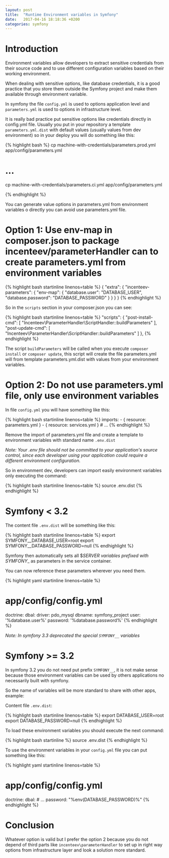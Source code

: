 ```yaml
---
layout: post
title:  "Runtime Environment variables in Symfony"
date:   2017-04-16 18:18:36 +0200
categories: symfony
---
```


# Introduction

Environment variables allow developers to extract sensitive credentials from their source code and to use different configuration variables based on their working environment.

When dealing with sensitive options, like database credentials, it is a good practice that you store them outside the Symfony project and make them available
through environment variable.

In symfony the file `config.yml` is used to options application level and `parameters.yml` is used to options in infrastructure level.

It is really bad practice put sensitive options like credentials directly in config.yml file. Usually you put in your repository a template
`parameters.yml.dist` with default values (usually values from dev environment) so in your deploy you will do something like this:

{% highlight bash %}
cp machine-with-credentials/parameters.prod.yml app/config/parameters.yml
# ...
cp machine-with-credentials/parameters.ci.yml app/config/parameters.yml

{% endhighlight %}

You can generate value options in parameters.yml from environment variables o directly you can avoid use parameters.yml file.


# Option 1: Use env-map in composer.json to package incenteev/parameterHandler can to create parameters.yml from environment variables



{% highlight bash startinline linenos=table %}
{
    "extra": {
        "incenteev-parameters": {
            "env-map": {
                "database.user": "DATABASE_USER",
                "database.password": "DATABASE_PASSWORD"
            }
        }
    }
}
{% endhighlight %}

So in the `scripts` section in your composer.json you can see:

{% highlight bash startinline linenos=table %}
    "scripts": {
        "post-install-cmd": [
            "Incenteev\\ParameterHandler\\ScriptHandler::buildParameters"
        ],
        "post-update-cmd": [
            "Incenteev\\ParameterHandler\\ScriptHandler::buildParameters"
        ]
    },
{% endhighlight %}

The script `buildParameters` will be called when you execute `composer install` or `composer update`,  this script
will create the file parameters.yml will from template parameters.yml.dist with values from your
environment variables.


# Option 2: Do not use parameters.yml file, only use environment variables

In file `config.yml` you will have something like this:

{% highlight bash startinline linenos=table %}
imports:
    - { resource: parameters.yml }
    - { resource: services.yml }
    # ...
{% endhighlight %}

Remove the import of parameters.yml file and create a template to environment variables with standard name `.env.dist`

*Note: Your .env file should not be committed to your application's source control, since each developer using your application could require a different environment configuration.*

So in environment dev, developers can import easily environment variables only executing the command:

{% highlight bash startinline linenos=table %}
source .env.dist
{% endhighlight %}

# Symfony < 3.2

The content file `.env.dist` will be something like this:

{% highlight bash startinline linenos=table %}
export SYMFONY__DATABASE_USER=root
export SYMFONY__DATABASE_PASSWORD=null
{% endhighlight %}

Symfony then automatically sets all $_SERVER variables prefixed with SYMFONY__ as parameters in the service container.

You can now reference these parameters wherever you need them.

{% highlight yaml startinline linenos=table %}
# app/config/config.yml
doctrine:
    dbal:
        driver:   pdo_mysql
        dbname:   symfony_project
        user:     '%database.user%'
        password: '%database.password%'
{% endhighlight %}

*Note: In symfony 3.3 deprecated the special `SYMFONY__` variables*

# Symfony >= 3.2

In symfony 3.2 you do not need put prefix `SYMFONY__`, it is not make sense because those environment variables
can be used by others applications no necessarily built with symfony.

So the name of variables will be more standard to share with other apps, example:

Content file `.env.dist`:

{% highlight bash startinline linenos=table %}
export DATABASE_USER=root
export DATABASE_PASSWORD=null
{% endhighlight %}

To load these environment variables you should execute the next command:

{% highlight bash startinline %}
source .env.dist
{% endhighlight %}


To use the environment variables in your `config.yml` file you can put something like this:

{% highlight yaml startinline linenos=table %}
# app/config/config.yml
doctrine:
    dbal:
        # ...
        password: "%env(DATABASE_PASSWORD)%"
{% endhighlight %}


# Conclusion

Whatever option is valid but I prefer the option 2 because you do not depend of third parts like `incenteev\parameterHandler` to
set up in right way options from infrastructure layer and look a solution more standard.